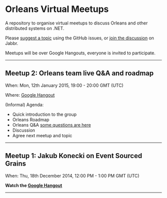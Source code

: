 # Orleans Virtual Meetups

A repository to organise virtual meetups to discuss Orleans and other distributed systems on .NET.

Please [suggest a topic](https://github.com/OrleansContrib/meetups/issues/1) using the GitHub issues, or [join the discussion](https://jabbr.net/#/rooms/orleans) on Jabbr.

Meetups will be over Google Hangouts, everyone is invited to participate.


---

## Meetup 2: Orleans team live Q&A and roadmap

When: Mon, 12th January 2015, 19:00 - 20:00 GMT (UTC)

Where: [Google Hangout](https://plus.google.com/events/c5bgh7gpidg214t000m37gkoaf0)

(Informal) Agenda:

* Quick introduction to the group
* Orleans Roadmap
* Orleans Q&A [some questions are here](https://github.com/OrleansContrib/meetups/issues/1#issuecomment-67989956)
* Discussion
* Agree next meetup and topic 

---

## Meetup 1: Jakub Konecki on Event Sourced Grains

When: Thu, 18th December 2014, 12:00 PM - 1:00 PM GMT (UTC)

__Watch the [Google Hangout](https://plus.google.com/events/cprijioqudo73bmsc5thgu0rlo4)__

---
